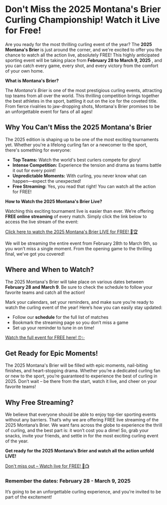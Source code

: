 # Don't Miss the 2025 Montana's Brier Curling Championship! Watch it Live for Free!

Are you ready for the most thrilling curling event of the year? The **2025 Montana's Brier** is just around the corner, and we're excited to offer you the chance to watch all the action live, absolutely FREE! This highly anticipated sporting event will be taking place from **February 28 to March 9, 2025** , and you can catch every game, every shot, and every victory from the comfort of your own home.

**What is Montana's Brier?**

The _Montana's Brier_ is one of the most prestigious curling events, attracting top teams from all over the world. This thrilling competition brings together the best athletes in the sport, battling it out on the ice for the coveted title. From fierce rivalries to jaw-dropping shots, Montana's Brier promises to be an unforgettable event for fans of all ages!

## Why You Can't Miss the 2025 Montana's Brier

The 2025 edition is shaping up to be one of the most exciting tournaments yet. Whether you're a lifelong curling fan or a newcomer to the sport, there's something for everyone:

- **Top Teams:** Watch the world's best curlers compete for glory!
- **Intense Competition:** Experience the tension and drama as teams battle it out for every point!
- **Unpredictable Moments:** With curling, you never know what can happen—expect the unexpected!
- **Free Streaming:** Yes, you read that right! You can watch all the action for FREE!

**How to Watch the 2025 Montana's Brier Live?**

Watching this exciting tournament live is easier than ever. We’re offering **FREE online streaming** of every match. Simply click the link below to access the live stream of the event:

[Click here to watch the 2025 Montana's Brier LIVE for FREE! 🎥🏆](https://tinyurl.com/livestreamfreeo?st=2025montanasbrier&si=gh)

We will be streaming the entire event from February 28th to March 9th, so you won’t miss a single moment. From the opening game to the thrilling final, we’ve got you covered!

## Where and When to Watch?

The 2025 Montana's Brier will take place on various dates between **February 28 and March 9**. Be sure to check the schedule to follow your favorite teams and catch all the action!

Mark your calendars, set your reminders, and make sure you’re ready to watch the curling event of the year! Here’s how you can easily stay updated:

- Follow our **schedule** for the full list of matches
- Bookmark the streaming page so you don’t miss a game
- Set up your reminder to tune in on time!

[Watch the full event for FREE here! ⏰✨](https://tinyurl.com/livestreamfreeo?st=2025montanasbrier&si=gh)

## Get Ready for Epic Moments!

The 2025 Montana's Brier will be filled with epic moments, nail-biting finishes, and heart-stopping drama. Whether you’re a dedicated curling fan or new to the sport, you’re guaranteed to experience the best of curling in 2025. Don’t wait – be there from the start, watch it live, and cheer on your favorite teams!

## Why Free Streaming?

We believe that everyone should be able to enjoy top-tier sporting events without any barriers. That’s why we are offering FREE live streaming of the 2025 Montana’s Brier. We want fans across the globe to experience the thrill of curling, and the best part is: it won’t cost you a dime! So, grab your snacks, invite your friends, and settle in for the most exciting curling event of the year.

**Get ready for the 2025 Montana’s Brier and watch all the action unfold LIVE!**

[Don't miss out – Watch live for FREE! 🎉📺](https://tinyurl.com/livestreamfreeo?st=2025montanasbrier&si=gh)

### Remember the dates: February 28 - March 9, 2025

It’s going to be an unforgettable curling experience, and you’re invited to be part of the excitement!
